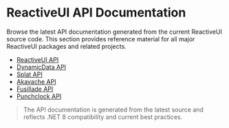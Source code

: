 # ReactiveUI API Documentation

Browse the latest API documentation generated from the current ReactiveUI source code. This section provides reference material for all major ReactiveUI packages and related projects.

- [ReactiveUI API](api/ReactiveUI.html)
- [DynamicData API](api/DynamicData.html)
- [Splat API](api/Splat.html)
- [Akavache API](api/Akavache.html)
- [Fusillade API](api/Fusillade.html)
- [Punchclock API](Punchclock.html)

> The API documentation is generated from the latest source and reflects .NET 8 compatibility and current best practices.
